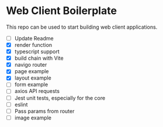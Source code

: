 # Web Client Boilerplate

This repo can be used to start building web client applications.


- [ ] Update Readme
- [x] render function
- [x] typescript support
- [x] build chain with Vite
- [x] navigo router
- [x] page example
- [x] layout example
- [ ] form example
- [ ] axios API requests
- [ ] Jest unit tests, especially for the core
- [ ] eslint
- [ ] Pass params from router
- [ ] image example
